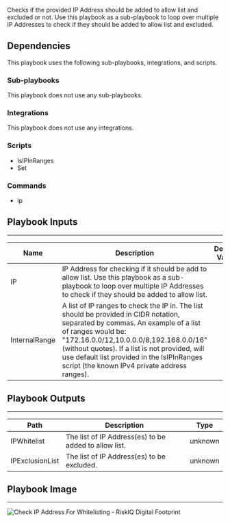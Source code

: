 Checks if the provided IP Address should be added to allow list and excluded or not. Use this playbook as a sub-playbook to loop over multiple IP Addresses to check if they should be added to allow list and excluded.

## Dependencies
This playbook uses the following sub-playbooks, integrations, and scripts.

### Sub-playbooks
This playbook does not use any sub-playbooks.

### Integrations
This playbook does not use any integrations.

### Scripts
* IsIPInRanges
* Set

### Commands
* ip

## Playbook Inputs
---

| **Name** | **Description** | **Default Value** | **Required** |
| --- | --- | --- | --- |
| IP | IP Address for checking if it should be add to allow list. Use this playbook as a sub-playbook to loop over multiple IP Addresses to check if they should be added to allow list.  |  | Required |
| InternalRange | A list of IP ranges to check the IP in. The list should be provided in CIDR notation, separated by commas. An example of a list of ranges would be: "172.16.0.0/12,10.0.0.0/8,192.168.0.0/16" \(without quotes\). If a list is not provided, will use default list provided in the IsIPInRanges script \(the known IPv4 private address ranges\). |  | Optional |

## Playbook Outputs
---

| **Path** | **Description** | **Type** |
| --- | --- | --- |
| IPWhitelist | The list of IP Address\(es\) to be added to allow list. | unknown |
| IPExclusionList | The list of IP Address\(es\) to be excluded. | unknown |

## Playbook Image
---
![Check IP Address For Whitelisting - RiskIQ Digital Footprint](https://raw.githubusercontent.com/cvescan/cvescan/cecf23cfe31b03b76b63daab80b1b7387139c8b6/Packs/RiskIQDigitalFootprint/doc_files/Check_IP_Address_For_Whitelisting_-_RiskIQ_Digital_Footprint.png)